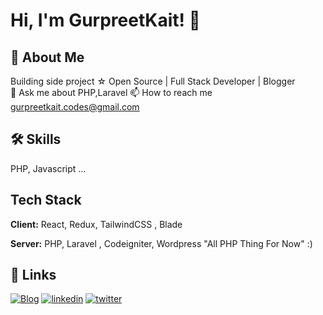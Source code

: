 
# Hi, I'm GurpreetKait! 👋 

## 🚀 About Me
Building side project ☆ Open Source | Full Stack Developer | Blogger  
💬 Ask me about PHP,Laravel
📫 How to reach me gurpreetkait.codes@gmail.com
## 🛠 Skills
PHP, Javascript ...

## Tech Stack

**Client:** React, Redux, TailwindCSS , Blade

**Server:** PHP, Laravel , Codeigniter, Wordpress "All PHP Thing For Now" :)


## 🔗 Links
[![Blog](https://img.shields.io/badge/my_portfolio-000?style=for-the-badge&logo=ko-fi&logoColor=white)](https://larachamp.com/)
[![linkedin](https://img.shields.io/badge/linkedin-0A66C2?style=for-the-badge&logo=linkedin&logoColor=white)](https://www.linkedin.com/in/gurpreet-kait-a96276216/)
[![twitter](https://img.shields.io/badge/twitter-1DA1F2?style=for-the-badge&logo=twitter&logoColor=white)](https://twitter.com/_gurpreet321)

